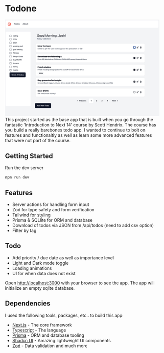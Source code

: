 # Todone

![example image](https://github.com/joshhartwig/todone/blob/84292a96197a891a34062fddfea128d760b14d85/images/todone.png)
This project started as the base app that is built when you go through the fantastic 'Introduction to Next 14' course by Scott Hendrix. The course has you build a really barebones todo app. I wanted to continue to bolt on features and functionaltiy as well as learn some more advanced features that were not part of the course.

## Getting Started

Run the dev server

```bash
npm run dev
```

## Features

- Server actions for handling form input
- Zod for type safety and form verification
- Tailwind for styling
- Prisma & SQLlite for ORM and database
- Download of todos via JSON from /api/todos (need to add csv option)
- Filter by tag

## Todo

- Add priority / due date as well as importance level
- Light and Dark mode toggle
- Loading animations 
- UI for when data does not exist

Open [http://localhost:3000](http://localhost:3000) with your browser to see the app. The app will initialize an empty sqlite database. 

## Dependencies

I used the following tools, packages, etc.. to build this app

- [Next.js](https://nextjs.org/) - The core framework
- [Typescript](https://typescript.org) - The language
- [Prisma](https://nextjs.org/learn) - ORM and database tooling
- [Shadcn UI](https://nextjs.org/learn) - Amazing lightweight UI components
- [Zod](https://nextjs.org/learn) - Data validation and much more
